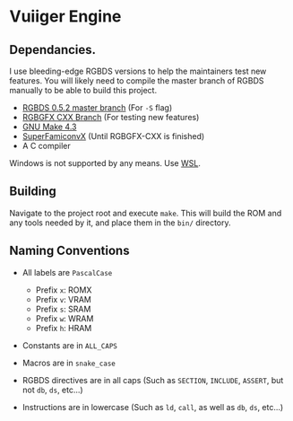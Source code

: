 # Vuiiger Engine

## Dependancies.

I use bleeding-edge RGBDS versions to help the maintainers test new features.
You will likely need to compile the master branch of RGBDS manually to be able
to build this project.

- [RGBDS 0.5.2 master branch](https://github.com/gbdev/rgbds) (For `-S` flag)
- [RGBGFX CXX Branch](https://github.com/ISSOtm/rgbds/tree/rgbgfx-cxx) (For testing new features)
- [GNU Make 4.3](https://www.gnu.org/software/make/)
- [SuperFamiconvX](https://github.com/ISSOtm/SuperFamiconvX) (Until RGBGFX-CXX is finished)
- A C compiler

Windows is not supported by any means. Use [WSL](https://docs.microsoft.com/en-us/windows/wsl/install).

## Building

Navigate to the project root and execute `make`. This will build the ROM and any
tools needed by it, and place them in the `bin/` directory.

## Naming Conventions

- All labels are `PascalCase`
  - Prefix `x`: ROMX
  - Prefix `v`: VRAM
  - Prefix `s`: SRAM
  - Prefix `w`: WRAM
  - Prefix `h`: HRAM

- Constants are in `ALL_CAPS`
- Macros are in `snake_case`

- RGBDS directives are in all caps (Such as `SECTION`, `INCLUDE`, `ASSERT`, but not `db`, `ds`, etc...)
- Instructions are in lowercase (Such as `ld`, `call`, as well as `db`, `ds`, etc...)

